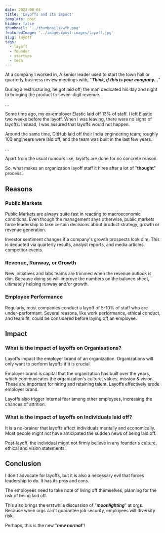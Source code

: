 ```yaml
---
date: 2023-08-04
title: 'Layoffs and its impact'
template: post
hidden: false
thumbnail: '../thumbnails/wfh.png'
featuredImage: '../images/post-images/layoff.jpg'
slug: layoff
tags:
  - layoff
  - founder
  - startups
  - tech
---
```


At a company I worked in, A senior leader used to start the town hall or quarterly business review meetings with, "**_Think, if this is your company..._**" 

During a restructuring, he got laid off; the man dedicated his day and night to bringing the product to seven-digit revenue. 

...

Some time ago, my ex-employer Elastic laid off 13% of staff. I left Elastic two weeks before the layoff. When I was leaving, there were no signs of layoffs. Instead, I was assured that layoffs would not happen. 

Around the same time, GitHub laid off their  India engineering team; roughly 100 engineers were laid off, and the team was built in the last few years. 

...

Apart from the usual rumours like, layoffs are done for no concrete reason. 

So, what makes an organization layoff staff it hires after a lot of "**thought**" process. 

## Reasons

### Public Markets

Public Markets are always quite fast in reacting to macroeconomic conditions. Even though the management says otherwise, public markets force leadership to take certain decisions about product strategy, growth or revenue generation. 

Investor sentiment changes if a company's growth prospects look dim. This is deducted via quarterly results, analyst reports, and media articles, competitor events.   

### Revenue, Runway, or Growth

New initiatives and labs teams are trimmed when the revenue outlook is dim. Because doing so will improve the numbers on the balance sheet, ultimately helping runway and/or growth.

### Employee Performance

Regularly, most companies conduct a layoff of 5-10% of staff who are under-performant. Several reasons, like work performance, ethical conduct, and team fit, could be considered before laying off an employee. 

## Impact

### What is the impact of layoffs on Organisations?

Layoffs impact the employer brand of an organization. Organizations will only want to perform layoffs if it is crucial. 

Employer brand is capital that the organization has built over the years, which communicates the organization's culture, values, mission & vision. These are important for hiring and retaining talent. Layoffs effectively erode employer brand.

Layoffs also trigger internal fear among other employees, increasing the chances of attrition. 

### What is the impact of layoffs on Individuals laid off?

It is a no-brainer that layoffs affect individuals mentally and economically. Most people might not have anticipated the sudden news of being laid off.

Post-layoff, the individual might not firmly believe in any founder's culture, ethical and vision statements. 

## Conclusion

I don't advocate for layoffs, but it is also a necessary evil that forces leadership to do. It has its pros and cons. 

The employees need to take note of living off themselves, planning for the risk of being laid off. 

This also brings the erstwhile discussion of "**_moonlighting_**" at orgs. Because when orgs can't guarantee job security, employees will diversify risk. 

Perhaps, this is the new "**_new normal_**"!